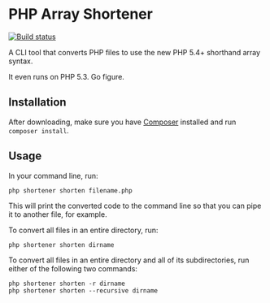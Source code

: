 PHP Array Shortener
===================

[![Build status](https://secure.travis-ci.org/franzliedke/php-array-shortener.png)](https://travis-ci.org/franzliedke/php-array-shortener)

A CLI tool that converts PHP files to use the new PHP 5.4+ shorthand array syntax.

It even runs on PHP 5.3. Go figure.


Installation
------------

After downloading, make sure you have [Composer](http://getcomposer.org) installed and run `composer install`.


Usage
-----

In your command line, run:

    php shortener shorten filename.php

This will print the converted code to the command line so that you can pipe it to another file, for example.

To convert all files in an entire directory, run:

    php shortener shorten dirname

To convert all files in an entire directory and all of its subdirectories, run either of the following two commands:

    php shortener shorten -r dirname
    php shortener shorten --recursive dirname
